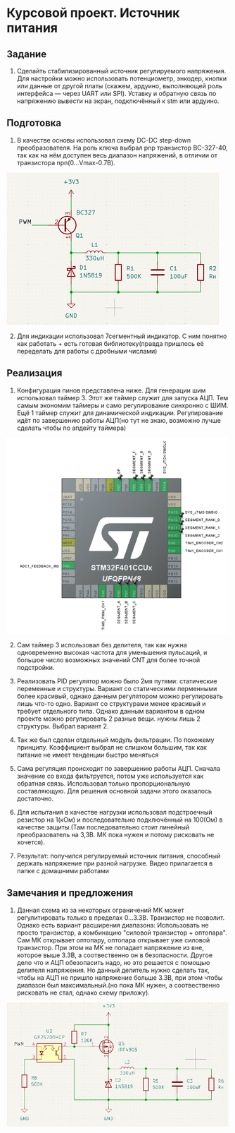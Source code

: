 # Курсовой проект. Источник питания

## Задание
1) Сделайть стабилизированный источник регулируемого напряжения. Для настройки можно использовать потенциометр, энкодер, кнопки или данные от другой платы (скажем, ардуино, выполняющей роль интерфейса — через UART или SPI). Уставку и обратную связь по напряжению вывести на экран, подключённый к stm или ардуино.

## Подготовка
1) В качестве основы использовал схему DC-DC step-down преобразователя. На роль ключа выбрал pnp транзистор BC-327-40, так как на нём доступен весь диапазон напряжений, в отличии от транзистора npn(0...Vmax-0.7В).

![Схема](./Images/Scheme.png)

2) Для индикации использовал 7сегментный индикатор. С ним понятно как работать + есть готовая библиотеку(правда пришлось её переделать для работы с дробными числами)

## Реализация 

1) Конфигурация пинов представлена ниже. Для генерации шим использовал таймер 3. Этот же таймер служит для запуска АЦП. Тем самым экономим таймеры и само регулирование синхронно с ШИМ. Ещё 1 таймер служит для динамической индикации. Регулирование идёт по завершению работы АЦП(но тут не знаю, возможно лучше сделать чтобы по апдейту таймера)

![Конфигурация пинов](./Images/Pins_configuration.png)

2) Сам таймер 3 использовал без делителя, так как нужна одновременно высокая частота для уменьшения пульсаций, и большое число возможных значений CNT для более точной подстройки. 

3) Реализовать PID регулятор можно было 2мя путями: статические переменные и структуры. Вариант со статическими перменными более красивый, однако данным регулятором можно регулировать лишь что-то одно. Вариант со структурами менее красивый и требует отдельного типа. Однако данным вариантом в одном проекте можно регулировать 2 разные вещи. нужны лишь 2 структуры. Выбрал вариант 2.

4) Так же был сделан отдельный модуль фильтрации. По похожему принципу. Коэффициент выбрал не слишком большим, так как питание не имеет тенденции быстро меняться

5) Сама регуляция происходит по завершению работы АЦП. Сначала значение со входа фильтруется, потом уже используется как обратная связь. Использовал только пропорциональную составляющую. Для решения основной задачи этого оказалось достаточно.

6) Для испытания в качестве нагрузки использовал подстроечный резистор на 1(кОм) и последовательно подключённый на 100(Ом) в качестве защиты.(Там последовательно стоит линейный преобразователь на 3,3В. МК пока нужен и потому рисковать не хочется).

7) Результат: получился регулируемый источник питания, способный держать напряжение при разной нагрузке. Видео прилагается в папке с домашними работами

## Замечания и предложения

1) Данная схема из за некоторых ограничений МК может регулитировать только в пределах 0...3.3В. Транзистор не позволит. Однако есть вариант расширения диапазона: Использовать не просто транзистор, а комбинацию "силовой транзистор + оптопара". Сам МК открывает оптопару, оптопара открывает уже силовой транзистор. При этом на МК не попадает напряжение из вне, которое выше 3.3В, а соотвественно он в безопасности. Другое дело что и АЦП обезопасить надо, но это решается с помощью делителя напряжения. Но данный делитель нужно сделать так, чтобы на АЦП не пришло напряжение больше 3.3В, при этом чтобы диапазон был максимальный.(но пока МК нужен, а соотвественно рисковать не стал, однако схему приложу).

![2й вариант](./Images/Scheme%20variant%202.png)